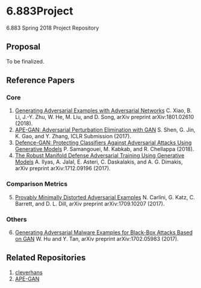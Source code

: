 # 6.883Project
6.883 Spring 2018 Project Repository

## Proposal
To be finalized.

## Reference Papers
### Core
1. [Generating Adversarial Examples with Adversarial Networks](https://arxiv.org/abs/1801.02610) C. Xiao, B. Li, J.-Y. Zhu, W. He, M. Liu, and D. Song, arXiv preprint arXiv:1801.02610 (2018).
2. [APE-GAN: Adversarial Perturbation Elimination with GAN](https://arxiv.org/abs/1707.05474) S. Shen, G. Jin, K. Gao, and Y. Zhang, ICLR Submission (2017).
3. [Defence-GAN: Protecting Classifiers Against Adversarial Attacks Using Generative Models](https://openreview.net/forum?id=BkJ3ibb0-&noteId=SJwPXJaHG) P. Samangouei, M. Kabkab, and R. Chellappa (2018).
4. [The Robust Manifold Defense Adversarial Training Using Generative Models](https://arxiv.org/abs/1712.09196) A. Ilyas, A. Jalal, E. Asteri, C. Daskalakis, and A. G. Dimakis, arXiv preprint arXiv:1712.09196 (2017).
### Comparison Metrics
5. [Provably Minimally Distorted Adversarial Examples](https://arxiv.org/abs/1709.10207) N. Carlini, G. Katz, C. Barrett, and D. L. Dill, arXiv preprint arXiv:1709.10207 (2017).
### Others
6. [Generating Adversarial Malware Examples for Black-Box Attacks Based on GAN](https://arxiv.org/abs/1702.05983) W. Hu and Y. Tan, arXiv preprint arXiv:1702.05983 (2017).

## Related Repositories
1. [cleverhans](https://github.com/tensorflow/cleverhans)
2. [APE-GAN](https://github.com/shenqixiaojiang/APE-GAN)
